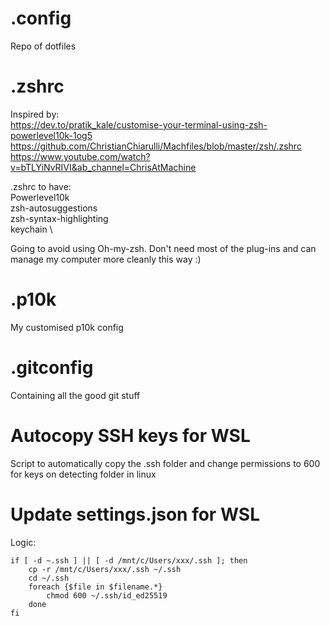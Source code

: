 # .config
Repo of dotfiles

# .zshrc
Inspired by: \
https://dev.to/pratik_kale/customise-your-terminal-using-zsh-powerlevel10k-1og5 \
https://github.com/ChristianChiarulli/Machfiles/blob/master/zsh/.zshrc \
https://www.youtube.com/watch?v=bTLYiNvRIVI&ab_channel=ChrisAtMachine

.zshrc to have: \
Powerlevel10k \
zsh-autosuggestions \
zsh-syntax-highlighting \
keychain \

Going to avoid using Oh-my-zsh. Don't need most of the plug-ins and can manage my computer more cleanly this way :)

# .p10k
My customised p10k config

# .gitconfig
Containing all the good git stuff

# Autocopy SSH keys for WSL
Script to automatically copy the .ssh folder and change permissions to 600 for keys on detecting folder in linux

# Update settings.json for WSL

Logic:
```
if [ -d ~.ssh ] || [ -d /mnt/c/Users/xxx/.ssh ]; then 
    cp -r /mnt/c/Users/xxx/.ssh ~/.ssh
    cd ~/.ssh
    foreach {$file in $filename.*}
        chmod 600 ~/.ssh/id_ed25519
    done
fi
